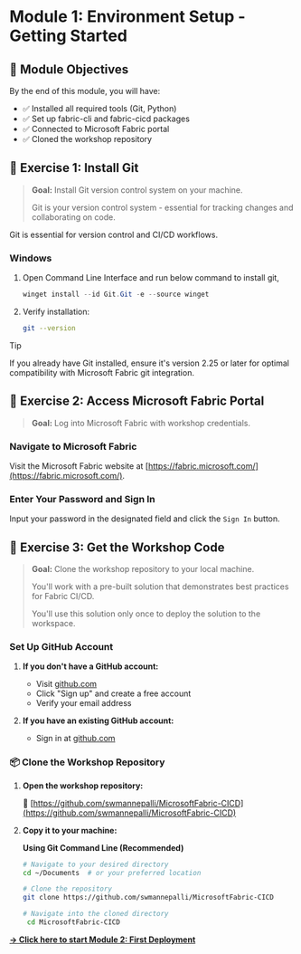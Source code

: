 # Module 1: Environment Setup - Getting Started

## 🎯 Module Objectives

By the end of this module, you will have:
- ✅ Installed all required tools (Git, Python)
- ✅ Set up fabric-cli and fabric-cicd packages
- ✅ Connected to Microsoft Fabric portal
- ✅ Cloned the workshop repository
  
## 📝 Exercise 1: Install Git

> **Goal:** Install Git version control system on your machine.
>
> Git is your version control system - essential for tracking changes and collaborating on code.

Git is essential for version control and CI/CD workflows.

### Windows 

1. Open Command Line Interface and run below command to install git,
   
   ```powershell
   winget install --id Git.Git -e --source winget
   ```
2. Verify installation:
   ```bash
   git --version
   ```
> [!TIP]
> If you already have Git installed, ensure it's version 2.25 or later for optimal compatibility with Microsoft Fabric git integration.

## 📝 Exercise 2: Access Microsoft Fabric Portal

> **Goal:** Log into Microsoft Fabric with workshop credentials.


### Navigate to Microsoft Fabric
Visit the Microsoft Fabric website at [https://fabric.microsoft.com/](https://fabric.microsoft.com/).

### Enter Your Password and Sign In
Input your password in the designated field and click the `Sign In` button.

## 📝 Exercise 3: Get the Workshop Code

> **Goal:** Clone the workshop repository to your local machine.
>
> You'll work with a pre-built solution that demonstrates best practices for Fabric CI/CD.
>
> You'll use this solution only once to deploy the solution to the workspace.

### Set Up GitHub Account
1. **If you don't have a GitHub account:**
   - Visit [github.com](https://github.com)
   - Click "Sign up" and create a free account
   - Verify your email address

2. **If you have an existing GitHub account:**
   - Sign in at [github.com](https://github.com)

### 📦 Clone the Workshop Repository

1. **Open the workshop repository:**
   
   🔗 [https://github.com/swmannepalli/MicrosoftFabric-CICD](https://github.com/swmannepalli/MicrosoftFabric-CICD)

2. **Copy it to your machine:**
   
   **Using Git Command Line (Recommended)**
   ```bash
   # Navigate to your desired directory
   cd ~/Documents  # or your preferred location
   
   # Clone the repository
   git clone https://github.com/swmannepalli/MicrosoftFabric-CICD
   
   # Navigate into the cloned directory
    cd MicrosoftFabric-CICD
   ```

**[→ Click here to start Module 2: First Deployment](../deployment/module2.md)**
